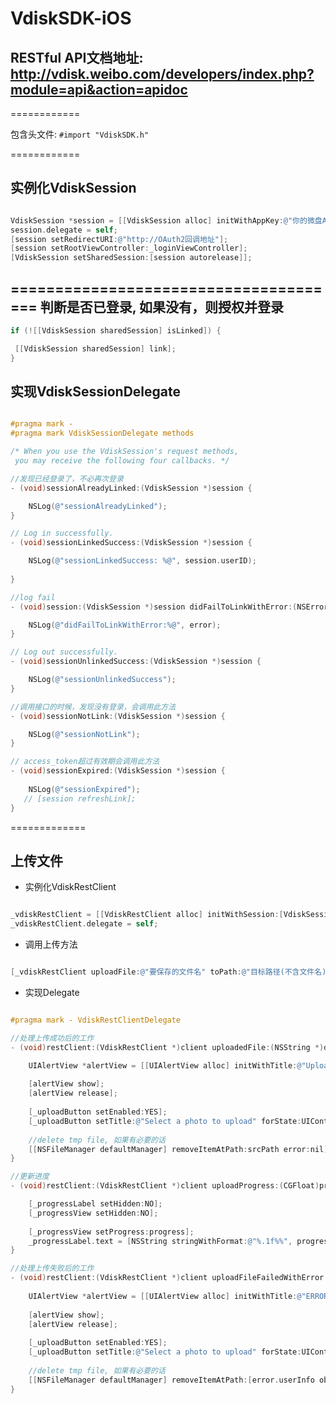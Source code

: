 VdiskSDK-iOS
============
RESTful API文档地址:
http://vdisk.weibo.com/developers/index.php?module=api&action=apidoc
--------------------------------------------------------------------
============

包含头文件: `#import "VdiskSDK.h"`

============

实例化VdiskSession
-------------------

```objective-c

VdiskSession *session = [[VdiskSession alloc] initWithAppKey:@"你的微盘AppKey" appSecret:@"你的微盘AppSecret" appRoot:@"sandbox"];
session.delegate = self;
[session setRedirectURI:@"http://OAuth2回调地址"];
[session setRootViewController:_loginViewController];
[VdiskSession setSharedSession:[session autorelease]];

```

======================================
判断是否已登录, 如果没有，则授权并登录
--------------------------------------

```objective-c
if (![[VdiskSession sharedSession] isLinked]) {

 [[VdiskSession sharedSession] link];
}
```


实现VdiskSessionDelegate
------------------------

```objective-c

#pragma mark -
#pragma mark VdiskSessionDelegate methods

/* When you use the VdiskSession's request methods,
 you may receive the following four callbacks. */

//发现已经登录了，不必再次登录
- (void)sessionAlreadyLinked:(VdiskSession *)session {

    NSLog(@"sessionAlreadyLinked");
}

// Log in successfully.
- (void)sessionLinkedSuccess:(VdiskSession *)session {

    NSLog(@"sessionLinkedSuccess: %@", session.userID);
  
}

//log fail
- (void)session:(VdiskSession *)session didFailToLinkWithError:(NSError *)error {

    NSLog(@"didFailToLinkWithError:%@", error);
}

// Log out successfully.
- (void)sessionUnlinkedSuccess:(VdiskSession *)session {

    NSLog(@"sessionUnlinkedSuccess");
}

//调用接口的时候，发现没有登录，会调用此方法
- (void)sessionNotLink:(VdiskSession *)session {

    NSLog(@"sessionNotLink");
}

// access_token超过有效期会调用此方法
- (void)sessionExpired:(VdiskSession *)session {
    
    NSLog(@"sessionExpired");
   // [session refreshLink];
}
```

=============

上传文件
--------

- 实例化VdiskRestClient

```objective-c

_vdiskRestClient = [[VdiskRestClient alloc] initWithSession:[VdiskSession sharedSession]];
_vdiskRestClient.delegate = self;

```

- 调用上传方法

```objective-c

[_vdiskRestClient uploadFile:@"要保存的文件名" toPath:@"目标路径(不含文件名)" withParentRev:nil fromPath:@"本地文件全路径"];

```
- 实现Delegate

```objective-c

#pragma mark - VdiskRestClientDelegate

//处理上传成功后的工作
- (void)restClient:(VdiskRestClient *)client uploadedFile:(NSString *)destPath from:(NSString *)srcPath metadata:(VdiskMetadata *)metadata {

    UIAlertView *alertView = [[UIAlertView alloc] initWithTitle:@"Upload success!" message:@"Please look at the metadata object" delegate:nil cancelButtonTitle:@"Okay" otherButtonTitles:nil];
    
    [alertView show];
    [alertView release];
    
    [_uploadButton setEnabled:YES];
    [_uploadButton setTitle:@"Select a photo to upload" forState:UIControlStateNormal];
    
    //delete tmp file, 如果有必要的话
    [[NSFileManager defaultManager] removeItemAtPath:srcPath error:nil];
}

//更新进度
- (void)restClient:(VdiskRestClient *)client uploadProgress:(CGFloat)progress forFile:(NSString *)destPath from:(NSString *)srcPath {

    [_progressLabel setHidden:NO];
    [_progressView setHidden:NO];
    
    [_progressView setProgress:progress];
    _progressLabel.text = [NSString stringWithFormat:@"%.1f%%", progress*100.0f];
}

//处理上传失败后的工作
- (void)restClient:(VdiskRestClient *)client uploadFileFailedWithError:(NSError *)error {
    
    UIAlertView *alertView = [[UIAlertView alloc] initWithTitle:@"ERROR!!" message:[NSString stringWithFormat:@"Error!\n----------------\nerrno:%d\n%@\%@\n----------------", error.code, error.localizedDescription, [error userInfo]] delegate:nil cancelButtonTitle:@"Okay" otherButtonTitles:nil];
    
    [alertView show];
    [alertView release];
    
    [_uploadButton setEnabled:YES];
    [_uploadButton setTitle:@"Select a photo to upload" forState:UIControlStateNormal];
       
    //delete tmp file, 如果有必要的话
    [[NSFileManager defaultManager] removeItemAtPath:[error.userInfo objectForKey:@"sourcePath"] error:nil];
}

```



